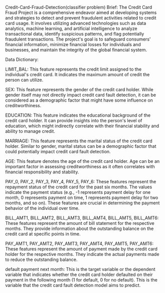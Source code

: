 Credit-Card-Fraud-Detection(classifier problem)
Brief: The Credit Card Fraud Project is a comprehensive endeavor aimed at developing systems and strategies to detect and prevent fraudulent activities related to credit card usage. It involves utilizing advanced technologies such as data analytics, machine learning, and artificial intelligence to analyze transactional data, identify suspicious patterns, and flag potentially fraudulent transactions. The project's goal is to safeguard consumers' financial information, minimize financial losses for individuals and businesses, and maintain the integrity of the global financial system.

Data Dictionary:

LIMIT_BAL: This feature represents the credit limit assigned to the individual's credit card. It indicates the maximum amount of credit the person can utilize.

SEX: This feature represents the gender of the credit card holder. While gender itself may not directly impact credit card fault detection, it can be considered as a demographic factor that might have some influence on creditworthiness.

EDUCATION: This feature indicates the educational background of the credit card holder. It can provide insights into the person's level of education, which might indirectly correlate with their financial stability and ability to manage credit.

MARRIAGE: This feature represents the marital status of the credit card holder. Similar to gender, marital status can be a demographic factor that could potentially impact credit card fault detection.

AGE: This feature denotes the age of the credit card holder. Age can be an important factor in assessing creditworthiness as it often correlates with financial responsibility and stability.

PAY_0, PAY_2, PAY_3, PAY_4, PAY_5, PAY_6: These features represent the repayment status of the credit card for the past six months. The values indicate the payment status (e.g., -1 represents payment delay for one month, 0 represents payment on time, 1 represents payment delay for two months, and so on). These features are crucial in determining the payment behavior of the individual over time.

BILL_AMT1, BILL_AMT2, BILL_AMT3, BILL_AMT4, BILL_AMT5, BILL_AMT6: These features represent the amount of bill statement for the respective months. They provide information about the outstanding balance on the credit card at specific points in time.

PAY_AMT1, PAY_AMT2, PAY_AMT3, PAY_AMT4, PAY_AMT5, PAY_AMT6: These features represent the amount of payment made by the credit card holder for the respective months. They indicate the actual payments made to reduce the outstanding balance.

default payment next month: This is the target variable or the dependent variable that indicates whether the credit card holder defaulted on their payment in the following month (1 for default, 0 for no default). This is the variable that the credit card fault detection model aims to predict.
